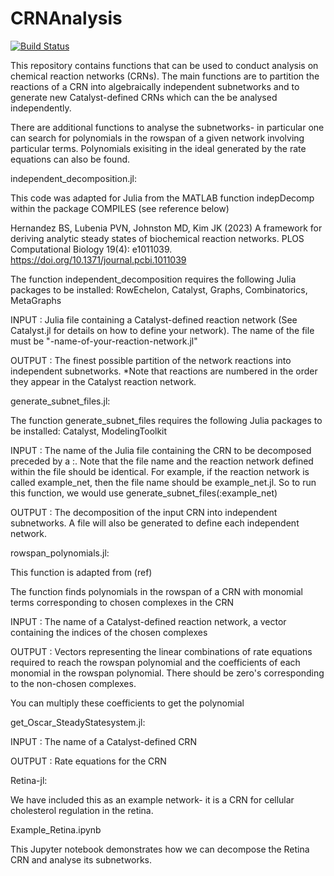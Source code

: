 # CRNAnalysis

[![Build Status](https://github.com/jedforrest/CRNAnalysis.jl/actions/workflows/CI.yml/badge.svg?branch=main)](https://github.com/jedforrest/CRNAnalysis.jl/actions/workflows/CI.yml?query=branch%3Amain)

This repository contains functions that can be used to conduct analysis on chemical reaction networks (CRNs). The main functions are to partition the reactions of a CRN into algebraically independent subnetworks and to generate new Catalyst-defined CRNs which can the be analysed independently. 

There are additional functions to analyse the subnetworks- in particular one can search for polynomials in the rowspan of a given network involving particular terms. Polynomials exisiting in the ideal generated by the rate equations can also be found.

independent_decomposition.jl:

This code was adapted for Julia from the MATLAB function indepDecomp within the package COMPILES (see reference below)

Hernandez BS, Lubenia PVN, Johnston MD, Kim JK (2023) A framework for deriving analytic steady states of biochemical reaction networks. PLOS Computational Biology 19(4): e1011039. https://doi.org/10.1371/journal.pcbi.1011039

The function independent_decomposition requires the following Julia packages to be installed: RowEchelon, Catalyst, Graphs, Combinatorics, MetaGraphs

INPUT : Julia file containing a Catalyst-defined reaction network (See Catalyst.jl for details on how to define your network). The name of the file must be "-name-of-your-reaction-network.jl" 

OUTPUT : The finest possible partition of the network reactions into independent subnetworks. *Note that reactions are numbered in the order they appear in the Catalyst reaction network.


generate_subnet_files.jl:

The function generate_subnet_files requires the following Julia packages to be installed: Catalyst, ModelingToolkit

INPUT : The name of the Julia file containing the CRN to be decomposed preceded by a :. Note that the file name and the reaction network defined within the file should be identical. For example, if the reaction network is called example_net, then the file name should be example_net.jl. So to run this function, we would use generate_subnet_files(:example_net) 

OUTPUT : The decomposition of the input CRN into independent subnetworks. A file will also be generated to define each independent network.


rowspan_polynomials.jl:

This function is adapted from (ref) 

The function finds polynomials in the rowspan of a CRN with monomial terms corresponding to chosen complexes in the CRN

INPUT : The name of a Catalyst-defined reaction network, a vector containing the indices of the chosen complexes

OUTPUT : Vectors representing the linear combinations of rate equations required to reach the rowspan polynomial and the coefficients of each monomial in the rowspan polynomial. There should be zero's corresponding to the non-chosen complexes. 

You can multiply these coefficients to get the polynomial


get_Oscar_SteadyStatesystem.jl:

INPUT : The name of a Catalyst-defined CRN

OUTPUT : Rate equations for the CRN


Retina-jl:

We have included this as an example network- it is a CRN for cellular cholesterol regulation in the retina. 


Example_Retina.ipynb

This Jupyter notebook demonstrates how we can decompose the Retina CRN and analyse its subnetworks.
